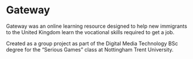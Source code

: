 # Gateway

Gateway was an online learning resource designed to help new immigrants to the United Kingdom learn the vocational skills required to get a job.

Created as a group project as part of the Digital Media Technology BSc degree for the “Serious Games” class at Nottingham Trent University.
